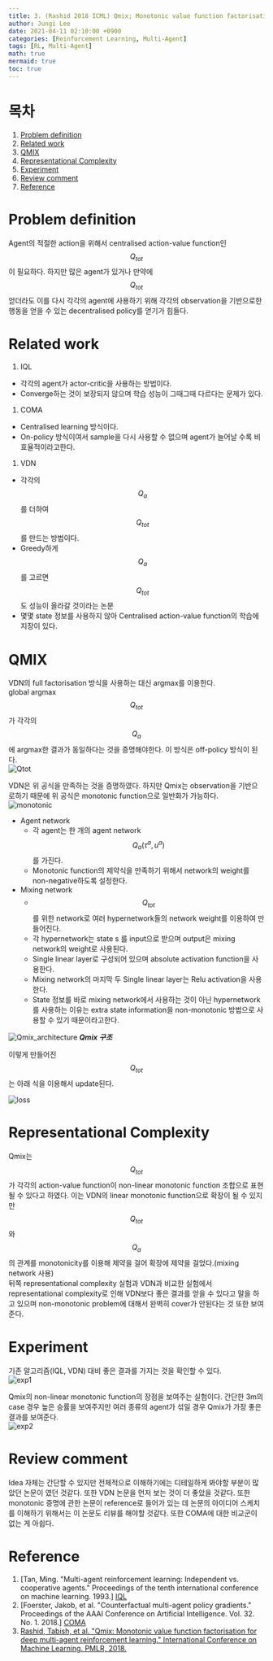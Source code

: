 ```yaml
---
title: 3. (Rashid 2018 ICML) Qmix; Monotonic value function factorisation for deep multi-agent reinforcement learning 
author: Jungi Lee
date: 2021-04-11 02:10:00 +0900
categories: [Reinforcement Learning, Multi-Agent]
tags: [RL, Multi-Agent]
math: true
mermaid: true
toc: true
---
```


# 목차 
1. [Problem definition](#problem-definition)  
1. [Related work](#related-work)  
1. [QMIX](#qmix)  
1. [Representational Complexity](#representational-complexity)  
1. [Experiment](#experiment)  
1. [Review comment](#review-comment)  
1. [Reference](#reference)  

# Problem definition  
Agent의 적절한 action을 위해서  centralised action-value function인 $$Q_{tot}$$이 필요하다. 하지만 많은 agent가 있거나 만약에 $$Q_{tot}$$ 얻더라도 이를 다시 각각의 agent에 사용하기 위해 각각의 observation을 기반으로한 행동을 얻을 수 있는  decentralised policy를 얻기가 힘들다.  

# Related work  
1. IQL  
- 각각의 agent가 actor-critic을 사용하는 방법이다.  
- Converge하는 것이 보장되지 않으며 학습 성능이 그때그때 다르다는 문제가 있다.   

1. COMA  
- Centralised learning 방식이다.  
- On-policy 방식이여서 sample을 다시 사용할 수 없으며 agent가 늘어날 수록 비효율적이라고한다.  

1. VDN  
- 각각의 $$Q_a$$를 더하여 $$Q_{tot}$$를 만드는 방법이다.
- Greedy하게 $$Q_a$$를 고르면 $$Q_{tot}$$도 성능이 올라갈 것이라는 논문  
- 몇몇 state 정보를 사용하지 않아 Centralised action-value function의 학습에 지장이 있다.  

# QMIX
VDN의 full factorisation 방식을 사용하는 대신 argmax를 이용한다.  
global argmax $$Q_{tot}$$가 각각의 $$Q_a$$에 argmax한 결과가 동일하다는 것을 증명해야한다. 이 방식은 off-policy 방식이 된다.  
![Qtot][Qtot]

VDN은 위 공식을 만족하는 것을 증명하였다. 하지만 Qmix는 observation을 기반으로하기 때문에 위 공식은 monotonic function으로 일반화가 가능하다.   
![monotonic][monotonic]  

- Agent network
	- 각 agent는 한 개의 agent network $$Q_a(\tau^a, u^a)$$를 가진다.  
	- Monotonic function의 제약식을 만족하기 위해서 network의 weight를 non-negative하도록 설정한다.  
- Mixing network
	- $$Q_{tot}$$를 위한 network로 여러 hypernetwork들의 network weight를 이용하여 만들어진다.  
	- 각 hypernetwork는 state s 를 input으로 받으며 output은 mixing network의 weight로 사용된다.  
	- Single linear layer로 구성되어 있으며 absolute activation function을 사용한다. 
	- Mixing network의 마지막 두 Single linear layer는 Relu activation을 사용한다.  
	- State 정보를 바로 mixing network에서 사용하는 것이 아닌 hypernetwork를 사용하는 이유는 extra state information을 non-monotonic 방법으로 사용할 수 있기 때문이라고한다.

![Qmix_architecture]
_**Qmix 구조**_

이렇게 만들어진 $$Q_{tot}$$는 아래 식을 이용해서 update된다.

![loss][loss]

# Representational Complexity  
Qmix는 $$Q_{tot}$$가 각각의 action-value function이 non-linear monotonic function 조합으로 표현될 수 있다고 하였다. 이는 VDN의 linear monotonic function으로 확장이 될 수 있지만 $$Q_{tot}$$와 $$Q_a$$의 관계를 monotonicity를 이용해 제약을 걸어 확장에 제약을 걸었다.(mixing network 사용)  
뒤쪽 representational complexity 실험과 VDN과 비교한 실험에서 representational complexity로 인해 VDN보다 좋은 결과를 얻을 수 있다고 말을 하고 있으며 non-monotonic problem에 대해서 완벽히 cover가 안된다는 것 또한 보여준다.  

# Experiment  
기존 알고리즘(IQL, VDN) 대비 좋은 결과를 가지는 것을 확인할 수 있다.  
![exp1]

Qmix의 non-linear monotonic function의 장점을 보여주는 실험이다. 간단한 3m의 case 경우 높은 승률을 보여주지만 여러 종류의 agent가 섞일 경우 Qmix가 가장 좋은 결과를 보여준다.   
![exp2]

# Review comment 
Idea 자체는 간단할 수 있지만 전체적으로 이해하기에는 디테일하게 봐야할 부분이 많았던 논문이 였던 것같다. 또한 VDN 논문을 먼저 보는 것이 더 좋았을 것같다. 또한 monotonic 증명에 관한 논문이 reference로 들어가 있는 데 논문의 아이디어 스케치를 이해하기 위해서는 이 논문도 리뷰를 해야할 것같다. 또한 COMA에 대한 비교군이 없는 게 아쉽다.  

# Reference
1. [Tan, Ming. "Multi-agent reinforcement learning: Independent vs. cooperative agents." Proceedings of the tenth international conference on machine learning. 1993.] [IQL]
1. [Foerster, Jakob, et al. "Counterfactual multi-agent policy gradients." Proceedings of the AAAI Conference on Artificial Intelligence. Vol. 32. No. 1. 2018.] [COMA]
1. [Rashid, Tabish, et al. "Qmix: Monotonic value function factorisation for deep multi-agent reinforcement learning." International Conference on Machine Learning. PMLR, 2018.][Qmix]

[algorithm]: /assets/img/MARL/COMA/algorithm.png 
[Qtot]: /assets/img/MARL/Qmix/Qtot.png 
[monotonic]: /assets/img/MARL/Qmix/monotonic.png 
[Qmix_architecture]: /assets/img/MARL/Qmix/Qmix_architecture.png
[loss]: /assets/img/MARL/Qmix/loss.png
[exp1]: /assets/img/MARL/Qmix/exp1.png
[exp2]: /assets/img/MARL/Qmix/exp2.png

[IQL]: https://web.media.mit.edu/~cynthiab/Readings/tan-MAS-reinfLearn.pdf 
[COMA]: https://arxiv.org/pdf/1705.08926.pdf
[Qmix]: https://arxiv.org/pdf/1803.11485.pdf
